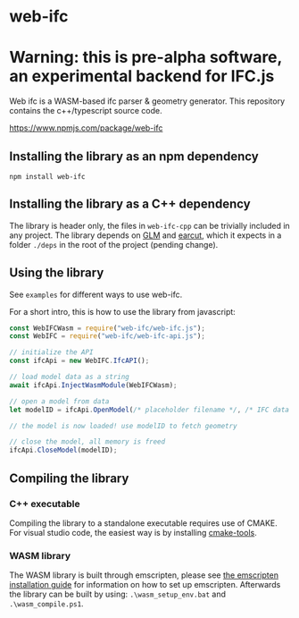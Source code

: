 # web-ifc

# Warning: this is pre-alpha software, an experimental backend for IFC.js

Web ifc is a WASM-based ifc parser & geometry generator. This repository contains the c++/typescript source code.

https://www.npmjs.com/package/web-ifc

## Installing the library as an npm dependency

`npm install web-ifc`

## Installing the library as a C++ dependency

The library is header only, the files in `web-ifc-cpp` can be trivially included in any project. The library depends on [GLM](https://github.com/g-truc/glm) and [earcut](https://github.com/mapbox/earcut.hpp), which it expects in a folder `./deps` in the root of the project (pending change).

## Using the library

See `examples` for different ways to use web-ifc.

For a short intro, this is how to use the library from javascript:

```JavaScript
const WebIFCWasm = require("web-ifc/web-ifc.js");
const WebIFC = require("web-ifc/web-ifc-api.js");

// initialize the API
const ifcApi = new WebIFC.IfcAPI();

// load model data as a string
await ifcApi.InjectWasmModule(WebIFCWasm);

// open a model from data
let modelID = ifcApi.OpenModel(/* placeholder filename */, /* IFC data as a string or UInt8Array */);

// the model is now loaded! use modelID to fetch geometry

// close the model, all memory is freed
ifcApi.CloseModel(modelID);

```

## Compiling the library

### C++ executable

Compiling the library to a standalone executable requires use of CMAKE. For visual studio code, the easiest way is by installing [cmake-tools](https://marketplace.visualstudio.com/items?itemName=ms-vscode.cmake-tools).

### WASM library

The WASM library is built through emscripten, please see [the emscripten installation guide](https://emscripten.org/docs/getting_started/downloads.html) for information on how to set up emscripten. Afterwards the library can be built by using:
`.\wasm_setup_env.bat` and `.\wasm_compile.ps1`.